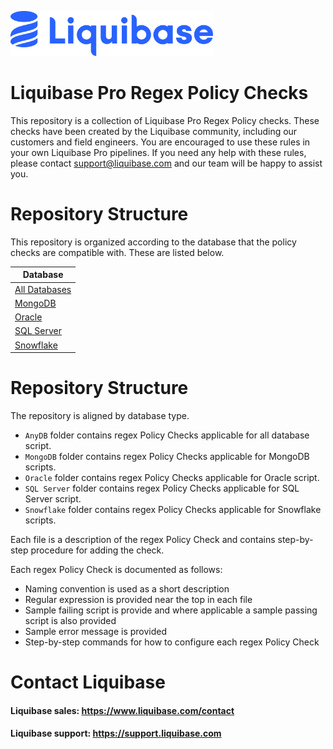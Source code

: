 <p align="left">
  <img src="../img/liquibase.png" alt="Liquibase Logo" title="Liquibase Logo" width="324" height="72">
</p>

# Liquibase Pro Regex Policy Checks
This repository is a collection of Liquibase Pro Regex Policy checks. These checks have been created by the Liquibase community, including our customers and field engineers. You are encouraged to use these rules in your own Liquibase Pro pipelines. If you need any help with these rules, please contact support@liquibase.com and our team will be happy to assist you. 

# Repository Structure
This repository is organized according to the database that the policy checks are compatible with. These are listed below.

| Database |
|----------|
| [All Databases](AnyDB)|
| [MongoDB](MongoDB) |
| [Oracle](Oracle) |
| [SQL Server](SQL&#32;Server) |
| [Snowflake](Snowflake) |


# Repository Structure
The repository is aligned by database type.

* `AnyDB` folder contains regex Policy Checks applicable for all database script. 
* `MongoDB` folder contains regex Policy Checks applicable for MongoDB scripts. 
* `Oracle` folder contains regex Policy Checks applicable for Oracle script. 
* `SQL Server` folder contains regex Policy Checks applicable for SQL Server script.
* `Snowflake` folder contains regex Policy Checks applicable for Snowflake scripts.

Each file is a description of the regex Policy Check and contains step-by-step procedure for adding the check.

Each regex Policy Check is documented as follows: 
- Naming convention is used as a short description
- Regular expression is provided near the top in each file
- Sample failing script is provide and where applicable a sample passing script is also provided
- Sample error message is provided
- Step-by-step commands for how to configure each regex Policy Check
# Contact Liquibase
#### Liquibase sales: https://www.liquibase.com/contact
#### Liquibase support: https://support.liquibase.com